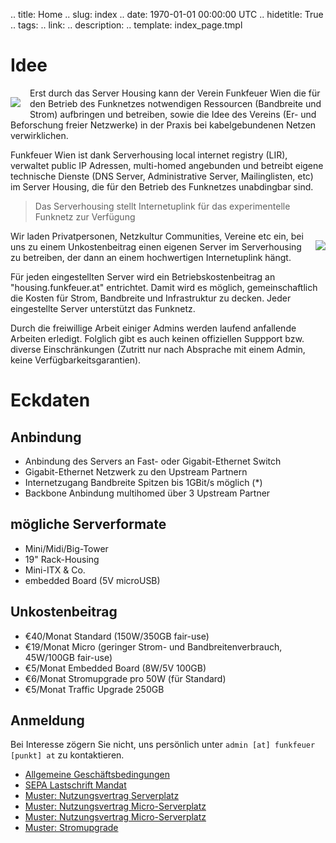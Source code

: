 .. title: Home
.. slug: index
.. date: 1970-01-01 00:00:00 UTC
.. hidetitle: True
.. tags:
.. link:
.. description:
.. template: index_page.tmpl


# Idee

<img src="/files/switch.jpg" style="margin: 15px 15px 15px 0px; float:left; " class="img-polaroid">

Erst durch das Server Housing kann der Verein Funkfeuer Wien die für den Betrieb des Funknetzes notwendigen Ressourcen (Bandbreite und Strom) aufbringen und betreiben, sowie die Idee des Vereins (Er- und Beforschung freier Netzwerke) in der Praxis bei kabelgebundenen Netzen verwirklichen.

Funkfeuer Wien ist dank Serverhousing local internet registry (LIR), verwaltet public IP Adressen, multi-homed angebunden und betreibt eigene technische Dienste (DNS Server, Administrative Server, Mailinglisten, etc) im Server Housing, die für den Betrieb des Funknetzes unabdingbar sind.

> Das Serverhousing stellt Internetuplink für das experimentelle Funknetz zur Verfügung

<img src="/files/raum.jpg" style="margin: 15px 0px 15px 15px; float: right" class="img-polaroid">

Wir laden Privatpersonen, Netzkultur Communities, Vereine etc ein, bei uns zu einem Unkostenbeitrag einen eigenen Server im Serverhousing zu betreiben, der dann an einem hochwertigen Internetuplink hängt.

Für jeden eingestellten Server wird ein Betriebskostenbeitrag an "housing.funkfeuer.at" entrichtet.
Damit wird es möglich, gemeinschaftlich die Kosten für Strom, Bandbreite und Infrastruktur zu decken. Jeder eingestellte Server unterstützt das Funknetz.

Durch die freiwillige Arbeit einiger Admins werden laufend anfallende Arbeiten erledigt. Folglich gibt es auch keinen offiziellen Suppport bzw. diverse Einschränkungen (Zutritt nur nach Absprache mit einem Admin, keine Verfügbarkeitsgarantien).


# Eckdaten

## Anbindung

- Anbindung des Servers an Fast- oder Gigabit-Ethernet Switch
- Gigabit-Ethernet Netzwerk zu den Upstream Partnern
- Internetzugang Bandbreite Spitzen bis 1GBit/s möglich (*)
- Backbone Anbindung multihomed über 3 Upstream Partner

## mögliche Serverformate

- Mini/Midi/Big-Tower
- 19" Rack-Housing
- Mini-ITX & Co.
- embedded Board (5V microUSB)

## Unkostenbeitrag

- €40/Monat Standard (150W/350GB fair-use)
- €19/Monat Micro (geringer Strom- und Bandbreitenverbrauch, 45W/100GB fair-use)
- €5/Monat Embedded Board (8W/5V 100GB)
- €6/Monat Stromupgrade pro 50W (für Standard)
- €5/Monat Traffic Upgrade 250GB

## Anmeldung

Bei Interesse zögern Sie nicht, uns persönlich unter `admin [at] funkfeuer [punkt] at` zu kontaktieren.

- [Allgemeine Geschäftsbedingungen](/files/AGB.pdf)
- [SEPA Lastschrift Mandat](/files/SEPA-Lastschrift.pdf)
- [Muster: Nutzungsvertrag Serverplatz](/files/Serverplatz.pdf)
- [Muster: Nutzungsvertrag Micro-Serverplatz](/files/Micro-Serverplatz.pdf)
- [Muster: Nutzungsvertrag Micro-Serverplatz](/files/Nano-Serverplatz.pdf)
- [Muster: Stromupgrade](/files/Stromupgrade.pdf)

